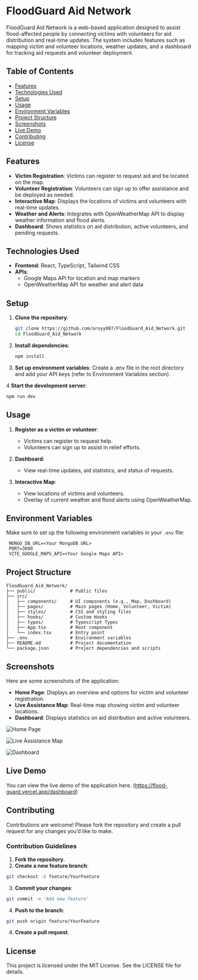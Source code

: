 # FloodGuard Aid Network

FloodGuard Aid Network is a web-based application designed to assist flood-affected people by connecting victims with volunteers for aid distribution and real-time updates. The system includes features such as mapping victim and volunteer locations, weather updates, and a dashboard for tracking aid requests and volunteer deployment.

## Table of Contents
- [Features](#features)
- [Technologies Used](#technologies-used)
- [Setup](#setup)
- [Usage](#usage)
- [Environment Variables](#environment-variables)
- [Project Structure](#project-structure)
- [Screenshots](#screenshots)
- [Live Demo](#live-demo)
- [Contributing](#contributing)
- [License](#license)

## Features
- **Victim Registration**: Victims can register to request aid and be located on the map.
- **Volunteer Registration**: Volunteers can sign up to offer assistance and be deployed as needed.
- **Interactive Map**: Displays the locations of victims and volunteers with real-time updates.
- **Weather and Alerts**: Integrates with OpenWeatherMap API to display weather information and flood alerts.
- **Dashboard**: Shows statistics on aid distribution, active volunteers, and pending requests.

## Technologies Used
- **Frontend**: React, TypeScript, Tailwind CSS
- **APIs**:
  - Google Maps API for location and map markers
  - OpenWeatherMap API for weather and alert data

## Setup

1. **Clone the repository**:
   ```bash
   git clone https://github.com/aroyy007/FloodGuard_Aid_Network.git
   cd FloodGuard_Aid_Network
2. **Install dependencies**:
   ```bash
   npm install
   ```
3. **Set up environment variables**:
   Create a .env file in the root directory and add your API keys (refer to Environment Variables section).

4  **Start the development server**:
   ```bash
   npm run dev
   ```

## Usage

1. **Register as a victim or volunteer**:
   - Victims can register to request help.
   - Volunteers can sign up to assist in relief efforts.

2. **Dashboard**:
   - View real-time updates, aid statistics, and status of requests.
   
3. **Interactive Map**:
   - View locations of victims and volunteers.
   - Overlay of current weather and flood alerts using OpenWeatherMap.

## Environment Variables
   Make sure to set up the following environment variables in your ```.env``` file:

   ```plaintext
    MONGO_DB_URL=<Your MongoDB URL>
    PORT=3000
    VITE_GOOGLE_MAPS_API=<Your Google Maps API>
   ```

## Project Structure
   ```plaintext
   FloodGuard_Aid_Network/
   ├── public/             # Public files
   ├── src/                
   │   ├── components/     # UI components (e.g., Map, Dashboard)
   │   ├── pages/          # Main pages (Home, Volunteer, Victim)
   │   ├── styles/         # CSS and styling files
   │   ├── hooks/          # Custom Hooks
   │   ├── types/          # Typescript Types
   │   ├── App.tsx         # Root component
   │   └── index.tsx       # Entry point
   ├── .env                # Environment variables
   ├── README.md           # Project documentation
   └── package.json        # Project dependencies and scripts
   ```
## Screenshots
   Here are some screenshots of the application:

   - **Home Page**: Displays an overview and options for victim and volunteer registration.
   - **Live Assistance Map**: Real-time map showing victim and volunteer locations.
   - **Dashboard**: Displays statistics on aid distribution and active volunteers.
     

![Home Page](https://github.com/user-attachments/assets/9efea131-d099-433b-8e01-b193658e2b2f)

![Live Assistance Map](https://github.com/user-attachments/assets/ee682655-1e04-4896-bf55-6d0f6a2b4553)

![Dashboard](https://github.com/user-attachments/assets/769df0a3-9072-47e9-9649-fea28c6d6d33)

## Live Demo
   You can view the live demo of the application here. (https://flood-guard.vercel.app/dashboard)

## Contributing
   Contributions are welcome! Please fork the repository and create a pull request for any changes you’d like to make.

### Contribution Guidelines
   1. **Fork the repository**.
   2. **Create a new feature branch**:
   ```bash
   git checkout -b feature/YourFeature
   ```
   3. **Commit your changes**:
   ```bash
   git commit -m 'Add new feature'
   ```
   4. **Push to the branch**:
   ```bash
   git push origin feature/YourFeature
   ```
   4. **Create a pull request**.

## License
   This project is licensed under the MIT License. See the LICENSE file for details.
